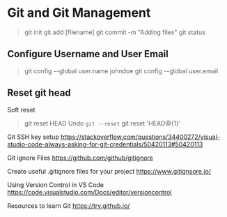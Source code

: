 # Git and Git Management


> git init
> git add [filename]
> git commit -m "Adding files"
> git status

## Configure Username and User Email

> git config --global user.name johndoe
> git config --global user.email

## Reset git head

Soft reset
> git reset HEAD
Undo `git --reset`
> git reset 'HEAD@{1}'


Git SSH key setup
https://stackoverflow.com/questions/34400272/visual-studio-code-always-asking-for-git-credentials/50420113#50420113

Git ignore Files
https://github.com/github/gitignore

Create useful .gitignore files for your project
https://www.gitignsore.io/

Using Version Control in VS Code
https://code.visualstudio.com/Docs/editor/versioncontrol

Resources to learn Git
https://try.github.io/